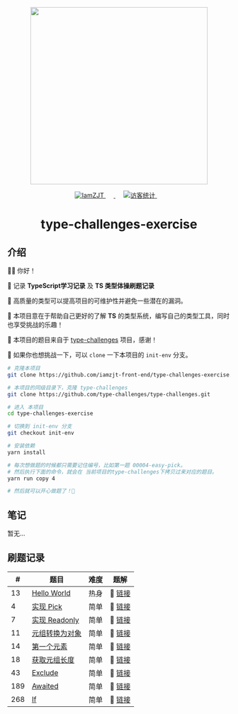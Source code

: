 <p align="center">
  <a href="https://github.com/type-challenges/type-challenges">
    <img src="https://github.com/type-challenges/type-challenges/blob/main/screenshots/logo.svg" width="400" alt=""/>
  </a>
</p>

<p align="center">
  <a href="https://github.com/iamzjt-front-end">
    <img src="https://img.shields.io/badge/Github-iamzjt--front--end-blue" alt="IamZJT" />
  </a>&emsp;
  <a href="https://www.typescriptlang.org/play?install-plugin=%40type-challenges%2Fplayground-plugin">
    <img src="https://img.shields.io/badge/Playground-143?logo=typescript&color=3178C6&logoColor=fff"  alt=""/>
  </a>&emsp;
  <a href="https://github.com/iamzjt-front-end">
    <img src="https://komarev.com/ghpvc/?username=iamzjt-front-end&label=++访客统计++&color=lightgrey" alt="访客统计" />
  </a>&emsp;
</p>

<h1 align="center">
  type-challenges-exercise
</h1>

## 介绍

👨‍💻 你好！

🔸 记录 **TypeScript学习记录** 及 **TS 类型体操刷题记录**

🔸 高质量的类型可以提高项目的可维护性并避免一些潜在的漏洞。

🔸 本项目意在于帮助自己更好的了解 **TS** 的类型系统，编写自己的类型工具，同时也享受挑战的乐趣！

🔸 本项目的题目来自于 [type-challenges](https://github.com/type-challenges/type-challenges) 项目，感谢！

🔸 如果你也想挑战一下，可以 `clone` 一下本项目的 `init-env` 分支。

```bash
# 克隆本项目
git clone https://github.com/iamzjt-front-end/type-challenges-exercise.git

# 本项目的同级目录下，克隆 type-challenges
git clone https://github.com/type-challenges/type-challenges.git

# 进入 本项目
cd type-challenges-exercise

# 切换到 init-env 分支
git checkout init-env

# 安装依赖
yarn install

# 每次想做题的时候都只需要记住编号，比如第一题 00004-easy-pick。
# 然后执行下面的命令，就会在 当前项目的type-challenges下拷贝过来对应的题目。
yarn run copy 4

# 然后就可以开心做题了！🤩
```

## 笔记

暂无...

## 刷题记录

| #   | 题目                                                                                                                                           | 难度 | 题解                                                                                                                                     |
|-----|----------------------------------------------------------------------------------------------------------------------------------------------|----|----------------------------------------------------------------------------------------------------------------------------------------|
| 13  | [Hello World](https://github.com/iamzjt-front-end/type-challenges-exercise/blob/main/type-challenges/00013-warm-hello-world/README.zh-CN.md) | 热身 | 🎯 [链接](https://github.com/iamzjt-front-end/type-challenges-exercise/blob/main/type-challenges/00013-warm-hello-world/template.ts)     |
| 4   | [实现 Pick](https://github.com/iamzjt-front-end/type-challenges-exercise/blob/main/type-challenges/00004-easy-pick/README.zh-CN.md)            | 简单 | 🎯 [链接](https://github.com/iamzjt-front-end/type-challenges-exercise/blob/main/type-challenges/00004-easy-pick/template.ts)            |
| 7   | [实现 Readonly](https://github.com/iamzjt-front-end/type-challenges-exercise/blob/main/type-challenges/00007-easy-readonly/README.zh-CN.md)    | 简单 | 🎯 [链接](https://github.com/iamzjt-front-end/type-challenges-exercise/blob/main/type-challenges/00007-easy-readonly/template.ts)        |
| 11  | [元组转换为对象](https://github.com/iamzjt-front-end/type-challenges-exercise/blob/main/type-challenges/00011-easy-tuple-to-object/README.zh-CN.md) | 简单 | 🎯 [链接](https://github.com/iamzjt-front-end/type-challenges-exercise/blob/main/type-challenges/00011-easy-tuple-to-object/template.ts) |
| 14  | [第一个元素](https://github.com/iamzjt-front-end/type-challenges-exercise/blob/main/type-challenges/00014-easy-first/README.zh-CN.md)             | 简单 | 🎯 [链接](https://github.com/iamzjt-front-end/type-challenges-exercise/blob/main/type-challenges/00014-easy-first/template.ts)           |
| 18  | [获取元组长度](https://github.com/iamzjt-front-end/type-challenges-exercise/blob/main/type-challenges/00018-easy-tuple-length/README.zh-CN.md)     | 简单 | 🎯 [链接](https://github.com/iamzjt-front-end/type-challenges-exercise/blob/main/type-challenges/00018-easy-tuple-length/template.ts)    |
| 43  | [Exclude](https://github.com/iamzjt-front-end/type-challenges-exercise/blob/main/type-challenges/00043-easy-exclude/README.zh-CN.md)         | 简单 | 🎯 [链接](https://github.com/iamzjt-front-end/type-challenges-exercise/blob/main/type-challenges/00043-easy-exclude/template.ts)         |
| 189 | [Awaited](https://github.com/iamzjt-front-end/type-challenges-exercise/blob/main/type-challenges/00189-easy-awaited/README.zh-CN.md)         | 简单 | 🎯 [链接](https://github.com/iamzjt-front-end/type-challenges-exercise/blob/main/type-challenges/00189-easy-awaited/template.ts)         |
| 268 | [If](https://github.com/iamzjt-front-end/type-challenges-exercise/blob/main/type-challenges/00268-easy-if/README.zh-CN.md)                   | 简单 | 🎯 [链接](https://github.com/iamzjt-front-end/type-challenges-exercise/blob/main/type-challenges/00268-easy-if/template.ts)              |
